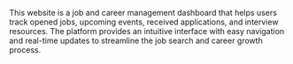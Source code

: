 This website is a job and career management dashboard that helps users track opened jobs, upcoming events, received applications, and interview resources. The platform provides an intuitive interface with easy navigation and real-time updates to streamline the job search and career growth process.
